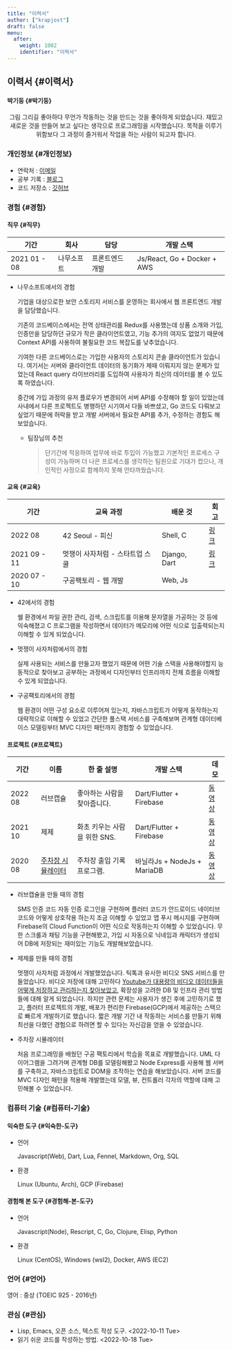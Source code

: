 ```yaml
---
title: "이력서"
author: ["krapjost"]
draft: false
menu:
  after:
    weight: 1002
    identifier: "이력서"
---
```


## 이력서 {#이력서}


#### 박기둥 {#박기둥}

<style>.org-center { margin-left: auto; margin-right: auto; text-align: center; }</style>

<div class="org-center">

 그림 그리길 좋아하다 무언가 작동하는 것을 만드는 것을 좋아하게 되었습니다.
재밌고 새로운 것을 만들어 보고 싶다는 생각으로 프로그래밍을 시작했습니다.
목적을 이루기 위함보다 그 과정이 즐거워서 작업을 하는 사람이 되고자 합니다.

</div>


### 개인정보 {#개인정보}

-   연락처 : [이메일](mailto:krapjost@gmail.com)
-   공부 기록 : [블로그](https://krapjost.github.io/ko/posts)
-   코드 저장소 : [깃허브](https://github.com/krapjost)


### 경험 {#경험}


#### 직무 {#직무}

| 기간         | 회사  | 담당     | 개발 스택                   |
|------------|-----|--------|-------------------------|
| 2021 01 - 08 | 나무소프트 | 프론트엔드 개발 | Js/React, Go + Docker + AWS |

<!--list-separator-->

-  나무소프트에서의 경험

    기업을 대상으로한 보안 스토리지 서비스를 운영하는 회사에서 웹 프론트엔드 개발을 담당했습니다.

     기존의 코드베이스에서는 전역 상태관리를 Redux를 사용했는데
    상품 소개와 가입, 인증만을 담당하던 규모가 작은 클라이언트였고,
    기능 추가의 여지도 없었기 때문에 Context API를 사용하여 불필요한 코드 복잡도를 낮추었습니다.

     기여한 다른 코드베이스로는 가입한 사용자의 스토리지 콘솔 클라이언트가 있습니다.
    여기서는 서버와 클라이언트 데이터의 동기화가 제때 이뤄지지 않는 문제가 있었는데
    React query 라이브러리를 도입하여 사용자가 최신의 데이터를 볼 수 있도록 하였습니다.

     중간에 가입 과정의 유저 플로우가 변경되어 서버 API를 수정해야 할 일이 있었는데
    사내에서 다른 프로젝트도 병행하던 시기여서 다들 바쁘셨고, Go 코드도 다뤄보고 싶었기 때문에
    허락을 받고 개발 서버에서 필요한 API를 추가, 수정하는 경험도 해보았습니다.

    <!--list-separator-->

    -  팀장님의 추천

        > 단기간에 적응하여 업무에 바로 투입이 가능했고 기본적인 프로세스 구성이 가능하며 더 나은 프로세스를 생각하는 팀원으로 기대가 컸으나, 개인적인 사정으로 함께하지 못해 안타까웠습니다.


#### 교육 {#교육}

| 기간         | 교육 과정          | 배운 것      | 회고                                                                                                                                  |
|------------|----------------|-----------|-------------------------------------------------------------------------------------------------------------------------------------|
| 2022 08      | 42 Seoul - 피신    | Shell, C     | [링크](https://krapjost.github.io/ko/posts/221018165518-42%EC%84%9C%EC%9A%B8_%ED%94%BC%EC%8B%A0_%ED%9A%8C%EA%B3%A0-ko/)               |
| 2021 09 - 11 | 멋쟁이 사자처럼 - 스타트업 스쿨 | Django, Dart | [링크](https://krapjost.github.io/ko/posts/221018174449-%EC%8A%A4%ED%83%80%ED%8A%B8%EC%97%85_%EC%8A%A4%EC%BF%A8_%ED%9A%8C%EA%B3%A0-ko/) |
| 2020 07 - 10 | 구공팩토리 - 웹 개발 | Web, Js      |                                                                                                                                       |

<!--list-separator-->

-  42에서의 경험

     쉘 환경에서 파일 권한 관리, 검색, 스크립트를 이용해 문자열을 가공하는 것 등에 익숙해졌고
    C 프로그램을 작성하면서 데이터가 메모리에 어떤 식으로 입출력되는지 이해할 수 있게 되었습니다.

<!--list-separator-->

-  멋쟁이 사자처럼에서의 경험

     실제 사용되는 서비스를 만들고자 했었기 때문에 어떤 기술 스택을 사용해야할지
    능동적으로 찾아보고 공부하는 과정에서 디자인부터 인프라까지 전체 흐름을 이해할 수 있게 되었습니다.

<!--list-separator-->

-  구공팩토리에서의 경험

     웹 환경이 어떤 구성 요소로 이루어져 있는지, 자바스크립트가 어떻게 동작하는지 대략적으로 이해할 수 있었고
    간단한 풀스택 서비스를 구축해보며 관계형 데이터베이스 모델링부터 MVC 디자인 패턴까지 경험할 수 있었습니다.


#### 프로젝트 {#프로젝트}

| 기간    | 이름                                                | 한 줄 설명         | 개발 스택                | 데모                                               |
|-------|---------------------------------------------------|----------------|----------------------|--------------------------------------------------|
| 2022 08 | 러브캡슐                                            | 좋아하는 사람을 찾아줍니다. | Dart/Flutter + Firebase  | [동영상](https://vimeo.com/761317519)              |
| 2021 10 | 제제                                                | 화초 키우는 사람을 위한 SNS. | Dart/Flutter + Firebase  | [동영상](https://vimeo.com/652749941)              |
| 2020 08 | [주차장 시뮬레이터](https://github.com/krapjost/parkinglot) | 주차장 출입 기록 프로그램. | 바닐라Js + NodeJs + MariaDB | [동영상](https://www.youtube.com/watch?v=Rhi-OBtbe5c) |

<!--list-separator-->

-  러브캡슐을 만들 때의 경험

     SMS 인증 코드 자동 인증 로그인을 구현하며 플러터 코드가 안드로이드 네이티브 코드와 어떻게 상호작용 하는지 조금 이해할 수 있었고
    앱 푸시 메시지를 구현하며 Firebase의 Cloud Function이 어떤 식으로 작동하는지 이해할 수 있었습니다.
    무한 스크롤과 채팅 기능을 구현해봤고, 가입 시 자동으로 닉네임과 캐릭터가 생성되어 DB에 저장되는 재미있는 기능도 개발해보았습니다.

<!--list-separator-->

-  제제를 만들 때의 경험

     멋쟁이 사자처럼 과정에서 개발했었습니다. 틱톡과 유사한 비디오 SNS 서비스를 만들었습니다.
    비디오 저장에 대해 고민하다 [Youtube가 대용량의 비디오 데이터들을 어떻게 저장하고 관리하는지 찾아보았고](https://krapjost.github.io/ko/posts/221018195600-youtube%EB%8A%94_%EB%B9%84%EB%94%94%EC%98%A4%EB%A5%BC_%EC%96%B4%EB%96%BB%EA%B2%8C_%EC%A0%80%EC%9E%A5%ED%95%98%EB%8A%94%EA%B0%80-ko/),
    확장성을 고려한 DB 및 인프라 관리 방법들에 대해 알게 되었습니다.
    하지만 관련 문제는 사용자가 생긴 후에 고민하기로 했고, 플러터 프로젝트의 개발, 배포가 편리한 Firebase(GCP)에서 제공하는 스택으로 빠르게 개발하기로 했습니다.
    짧은 개발 기간 내 작동하는 서비스를 만들기 위해 최선을 다했던 경험으로 하려면 할 수 있다는 자신감을 얻을 수 있었습니다.

<!--list-separator-->

-  주차장 시뮬레이터

     처음 프로그래밍을 배웠던 구공 팩토리에서 학습을 목표로 개발했습니다. UML 다이어그램을 그려가며 관계형 DB를 모델링해봤고
    Node Express를 사용해 웹 서버를 구축하고, 자바스크립트로 DOM을 조작하는 연습을 해보았습니다.
    서버 코드를 MVC 디자인 패턴을 적용해 개발했는데 모델, 뷰, 컨트롤러 각자의 역할에 대해 고민해볼 수 있었습니다.


### 컴퓨터 기술 {#컴퓨터-기술}


#### 익숙한 도구 {#익숙한-도구}

<!--list-separator-->

-  언어

    Javascript(Web), Dart, Lua, Fennel, Markdown, Org, SQL

<!--list-separator-->

-  환경

    Linux (Ubuntu, Arch), GCP (Firebase)


#### 경험해 본 도구 {#경험해-본-도구}

<!--list-separator-->

-  언어

    Javascript(Node), Rescript, C, Go, Clojure, Elisp, Python

<!--list-separator-->

-  환경

    Linux (CentOS), Windows (wsl2), Docker, AWS (EC2)


### 언어 {#언어}

영어 : 중상 (TOEIC 925 - 2016년)


### 관심 {#관심}

-   Lisp, Emacs, 오픈 소스, 텍스트 작성 도구. <span class="timestamp-wrapper"><span class="timestamp">&lt;2022-10-11 Tue&gt;</span></span>
-   읽기 쉬운 코드를 작성하는 방법. <span class="timestamp-wrapper"><span class="timestamp">&lt;2022-10-18 Tue&gt;</span></span>
